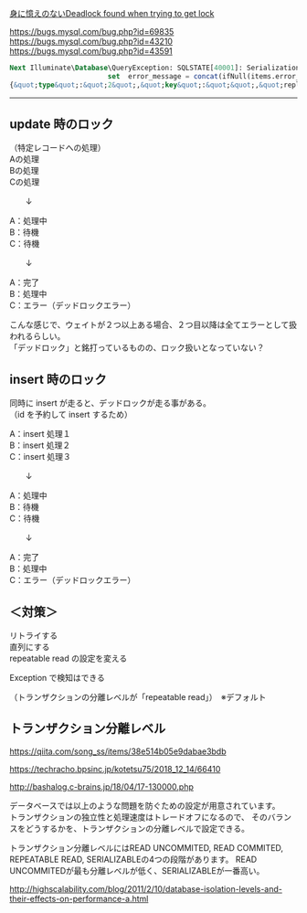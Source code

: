 
[身に憶えのないDeadlock found when trying to get lock](https://yoku0825.blogspot.com/2012/07/deadlock-found-when-trying-to-get-lock.html  )  

<https://bugs.mysql.com/bug.php?id=69835>  
<https://bugs.mysql.com/bug.php?id=43210>  
<https://bugs.mysql.com/bug.php?id=43591>  


```sql
Next Illuminate\Database\QueryException: SQLSTATE[40001]: Serialization failure: 1213 Deadlock found when trying to get lock; try restarting transaction (SQL:                     update  items
                        set  error_message = concat(ifNull(items.error_message, &quot;&quot;),
{&quot;type&quot;:&quot;2&quot;,&quot;key&quot;:&quot;&quot;,&quot;replacement&quot;:[]})
```
____________________________________

## update 時のロック
（特定レコードへの処理）  
Aの処理  
Bの処理  
Cの処理  

　　↓  

A：処理中  
B：待機  
C：待機  

　　↓  

A：完了  
B：処理中  
C：エラー（デッドロックエラー）  

こんな感じで、ウェイトが２つ以上ある場合、２つ目以降は全てエラーとして扱われるらしい。  
「デッドロック」と銘打っているものの、ロック扱いとなっていない？  


## insert 時のロック
同時に insert が走ると、デッドロックが走る事がある。  
（id を予約して insert するため）  

A：insert 処理１  
B：insert 処理２  
C：insert 処理３  

　　↓  

A：処理中  
B：待機  
C：待機  

　　↓  

A：完了  
B：処理中  
C：エラー（デッドロックエラー）  

## ＜対策＞
リトライする  
直列にする  
repeatable read の設定を変える  

Exception で検知はできる  

（トランザクションの分離レベルが「repeatable read」）　※デフォルト  

## トランザクション分離レベル
<https://qiita.com/song_ss/items/38e514b05e9dabae3bdb>    

<https://techracho.bpsinc.jp/kotetsu75/2018_12_14/66410>  

<http://bashalog.c-brains.jp/18/04/17-130000.php>  

データベースでは以上のような問題を防ぐための設定が用意されています。  
トランザクションの独立性と処理速度はトレードオフになるので、 そのバランスをどうするかを、トランザクションの分離レベルで設定できる。  

トランザクション分離レベルにはREAD UNCOMMITED, READ COMMITED, REPEATABLE READ, SERIALIZABLEの4つの段階があります。 READ UNCOMMITEDが最も分離レベルが低く、SERIALIZABLEが一番高い。  

<http://highscalability.com/blog/2011/2/10/database-isolation-levels-and-their-effects-on-performance-a.html>  

